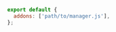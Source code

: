 <!-- TODO: Vet this example for CSF Factories (usage with addons) -->

```js filename=".storybook/main.js" renderer="common" language="js"
export default {
  addons: ['path/to/manager.js'],
};
```
